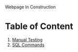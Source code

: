 Webpage In Construction

# Table of Content

1. [Manual Testing](manual-testing.md)
2. [SQL Commands](SQL.md)
